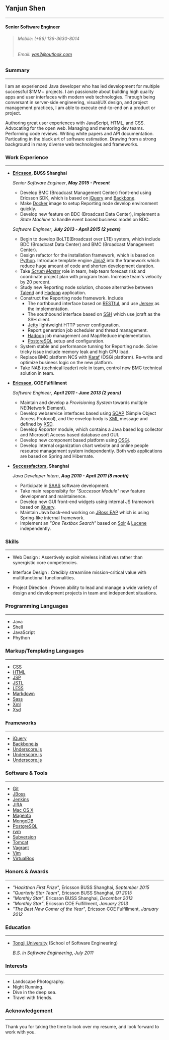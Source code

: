 ## Yanjun Shen
    
--------------
#### Senior Software Engineer

> ###### Mobile: (+86) 136-3630-8014   
> ###### Email:  [yan2@outlook.com](yan2@outlook.com)

### Summary

-----------

I am an experienced Java developer who has led development for multiple
successful $1MM+ projects. I am passionate about building high quality apps and
user interfaces with modern web technologies. Through being conversant in
server-side engineering, visual/UX design, and project management practices,
I am able to execute end-to-end on a product or project.

Authoring great user experiences with JavaScript, HTML, and CSS. Advocating for
the open web. Managing and mentoring dev teams. Performing code reviews.
Writing white papers and API documentation. Particating in the black art of
software estimation. Drawing from a strong background in many diverse web
technologies and frameworks.

### Work Experience

-------------------

*   **[Ericsson](http://www.ericsson.com/), BUSS Shanghai**

    *Senior Software Engineer*, ___May 2015 - Present___

    -   Develop BMC (Broadcast Management Center) front-end using Ericsson SDK, which is based on [jQuery](http://jquery.com) 
	    and [Backbone](http://backbonejs.org).
	-   Make [Docker](https://www.docker.com) image to setup Reporting node develop environment quickly.
    -   Develop new feature on BDC (Broadcast Data Center), implement a *State Machine* to handle event based 
	    business model on BDC. 
		
	*Software Engineer*, ___July 2013 - April 2015 (2 years)___

    -   Begin to develop BoLTE(Broadcast over LTE) system, which include BDC (Broadcast Data Center) 
	    and BMC (Broadcast Management Center).
	-   Design refactor for the installation framework, which is based on [Python](https://www.python.org/). 
	    Introduce template engine [Jinja2](http://jinja.pocoo.org/) into the framework which reduce huge 
		amount of code and shorten development duration.
    -   Take *[Scrum Master](https://www.scrumalliance.org/)* role in team, help team forecast risk and 
	    coordinate project plan with program team. Increase team's velocity by 20 percent.
	-   Study new Reporting node solution, choose alternative between [Talend](http://www.talend.com/) and 
	    [Hadoop](http://hadoop.apache.org) application.
	-   Construct the Reporting node framework. Include 
	    *  The northbound interface based on [RESTful](https://en.wikipedia.org/wiki/Representational_state_transfer), 
		   and use [Jersey](https://jersey.java.net/) as the implementation. 
		*  The southbound interface based on [SSH](http://www.ssh.com/) which use jcraft as the SSH client.
		*  [Jetty](www.eclipse.org/jetty) lightweight HTTP server configuration.
		*  Report generation job scheduler and thread management.
		*  [Hadoop](http://hadoop.apache.org) job management and Map/Reduce implementation.
		*  [PostgreSQL](http://postgresql.org) setup and configuration.
	-   System stable and performance tunning for Reporting node. Solve tricky issue include memory leak and high CPU load.
	-   Replace BMC platform NCS with [Karaf](http://karaf.apache.org/) (OSGi platform). Re-write and optimize 
	    business logic on the new platform.
	-   Take NAB (technical leader) role in team, control new BMC technical solution in team.
	

*   **[Ericsson](http://www.ericsson.com/), COE Fulfillment**

    *Software Engineer*, ___April 2011 - June 2013 (2 years)___

    -   Maintain and develop a *Provisioning System* towards multiple NE(Network Element).
    -   Develop webservice interfaces based using [SOAP](https://en.wikipedia.org/wiki/SOAP) 
	    (Simple Object Access Protocol), and the envelop body is [XML](http://www.w3.org/standards/xml/) 
		message and defined by [XSD](http://www.w3.org/TR/xmlschema11-1/).
	-   Develop *Reporter* module, which contains a Java based log collector and Microsoft Access based 
	    database and GUI.
    -   Develop new component based platform using [OSGi](https://www.osgi.org/).
	-   Develop internal organization chart website and online people resource management system independently. 
	    Both web applications are based on Spring and Hibernate.

*   **[Successfactors](http://www.successfactors.com/en_us.html), Shanghai**

    *Java Developer Intern*, ___Aug 2010 - April 2011 (8 month)___

    -   Participate in [SAAS](https://en.wikipedia.org/wiki/Software_as_a_service) software development.
    -   Take main responsibity for *"Successor Module"* new feature development and maintainence.
	-   Develop new GUI front-end widgets using internal JS framework based on [jQuery](http://jquery.com).
	-   Maintain Java back-end working on [JBoss EAP](http://www.jboss.org/products/eap/overview/) which is 
	    using Spring-like internal framework. 
    -   Implement an *"One Textbox Search"* based on [Solr](http://lucene.apache.org/solr/) & [Lucene](http://lucene.apache.org/) 
	    independently.

### Skills

----------
* Web Design
  : Assertively exploit wireless initiatives rather than synergistic core competencies.

* Interface Design
  : Credibly streamline mission-critical value with multifunctional functionalities.

* Project Direction
  : Proven ability to lead and manage a wide variety of design and development projects in team and independent situations.
  
### Programming Languages

---------------------
* Java
* Shell
* JavaScript
* Phython

### Markup/Templating Languages

-------------------------------
* [CSS](http://www.w3.org/Style/CSS/Overview.en.html)
* [HTML](http://developers.whatwg.org)
* [JSP](http://www.oracle.com/technetwork/java/javaee/jsp)
* [JSTL](http://docs.oracle.com/javaee/5/tutorial/doc/bnakc.html)
* [LESS](http://lesscss.org)
* [Markdown](http://daringfireball.net/projects/markdown)
* [Sass](http://sass-lang.com)
* [Xml](http://smarty.net)
* [Xsd](http://paularmstrong.github.io/swig)

### Frameworks

----------
* [jQuery](http://jquery.com)
* [Backbone.js](http://backbonejs.org)
* [Underscore.js](http://underscorejs.org)
* [Underscore.js](http://underscorejs.org)
* [Underscore.js](http://underscorejs.org)


### Software & Tools

--------------------
- [Git](http://git-scm.com)
- [JBoss](http://jboss.org)
- [Jenkins](https://jenkins-ci.org)
- [JIRA](http://atlassian.com/software/jira)
- [Mac OS X](http://apple.com/macosx)
- [Magento](http://magento.com)
- [MongoDB](http://mongodb.org)
- [PostgreSQL](http://postgresql.org)
- [rvm](http://rvm.beginrescueend.com)
- [Subversion](http://svn.apache.org)
- [Tomcat](http://tomcat.apache.com)
- [Vagrant](http://vagrantup.com)
- [Vim](http://www.vim.org)
- [VirtualBox](http://virtualbox.org)
  
### Honors & Awards

-------------------

*   *"Hackthon First Prize"*, Ericsson BUSS Shanghai, _September 2015_
*   *"Quarterly Star Team"*, Ericsson BUSS Shanghai, _Q1 2015_
*   *"Monthly Star"*, Ericsson BUSS Shanghai, _December 2013_
*   *"Monthly Star"*, Ericsson COE Fulfillment, _January 2013_
*   *"The Best New Comer of the Year"*, Ericsson COE Fulfillment, _January 2012_

### Education

-------------

*   [Tongji University](http://www.tongji.edu.cn) (School of Software Engineering)

    *B.S. in Software Engineering*, _July 2011_

### Interests

-------------

*   Landscape Photography.
*   Night Running.
*   Dive in the deep sea.
*   Travel with friends.

### Acknowledgement

-------------------
  Thank you for taking the time to look over my resume, and look forward to work with you.
  
